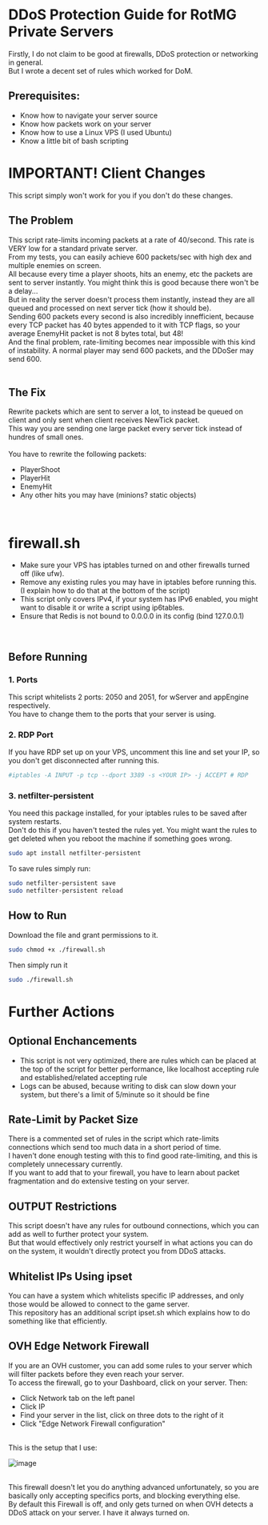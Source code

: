 # DDoS Protection Guide for RotMG Private Servers

Firstly, I do not claim to be good at firewalls, DDoS protection or networking in general. <br/>
But I wrote a decent set of rules which worked for DoM.

## Prerequisites:
* Know how to navigate your server source
* Know how packets work on your server
* Know how to use a Linux VPS (I used Ubuntu)
* Know a little bit of bash scripting

# IMPORTANT! Client Changes
This script simply won't work for you if you don't do these changes. <br>

## The Problem
This script rate-limits incoming packets at a rate of 40/second. This rate is VERY low for a standard private server. <br>
From my tests, you can easily achieve 600 packets/sec with high dex and multiple enemies on screen. <br>
All because every time a player shoots, hits an enemy, etc the packets are sent to server instantly. You might think this is good because there won't be a delay... <br>
But in reality the server doesn't process them instantly, instead they are all queued and processed on next server tick (how it should be). <br>
Sending 600 packets every second is also incredibly innefficient, because every TCP packet has 40 bytes appended to it with TCP flags, so your average EnemyHit packet is not 8 bytes total, but 48! <br>
And the final problem, rate-limiting becomes near impossible with this kind of instability. A normal player may send 600 packets, and the DDoSer may send 600. <br>
<br>
## The Fix
Rewrite packets which are sent to server a lot, to instead be queued on client and only sent when client receives NewTick packet. <br>
This way you are sending one large packet every server tick instead of hundres of small ones. <br>
<br>
You have to rewrite the following packets:
* PlayerShoot
* PlayerHit
* EnemyHit
* Any other hits you may have (minions? static objects)
<br>

# firewall.sh
* Make sure your VPS has iptables turned on and other firewalls turned off (like ufw).
* Remove any existing rules you may have in iptables before running this. (I explain how to do that at the bottom of the script)
* This script only covers IPv4, if your system has IPv6 enabled, you might want to disable it or write a script using ip6tables.
* Ensure that Redis is not bound to 0.0.0.0 in its config (bind 127.0.0.1)
<br/>

## Before Running

### 1. Ports
This script whitelists 2 ports: 2050 and 2051, for wServer and appEngine respectively. <br>
You have to change them to the ports that your server is using. <br>

### 2. RDP Port
If you have RDP set up on your VPS, uncomment this line and set your IP, so you don't get disconnected after running this.
```bash
#iptables -A INPUT -p tcp --dport 3389 -s <YOUR IP> -j ACCEPT # RDP
```

### 3. netfilter-persistent
You need this package installed, for your iptables rules to be saved after system restarts. <br>
Don't do this if you haven't tested the rules yet. You might want the rules to get deleted when you reboot the machine if something goes wrong.<br>
```bash
sudo apt install netfilter-persistent
```
To save rules simply run:
```bash
sudo netfilter-persistent save
sudo netfilter-persistent reload
```

## How to Run
Download the file and grant permissions to it.
```bash
sudo chmod +x ./firewall.sh
```
Then simply run it
```bash
sudo ./firewall.sh
```

# Further Actions

## Optional Enchancements
* This script is not very optimized, there are rules which can be placed at the top of the script for better performance, like localhost accepting rule and established/related accepting rule
* Logs can be abused, because writing to disk can slow down your system, but there's a limit of 5/minute so it should be fine

## Rate-Limit by Packet Size
There is a commented set of rules in the script which rate-limits connections which send too much data in a short period of time. <br>
I haven't done enough testing with this to find good rate-limiting, and this is completely unnecessary currently. <br>
If you want to add that to your firewall, you have to learn about packet fragmentation and do extensive testing on your server. <br>

## OUTPUT Restrictions
This script doesn't have any rules for outbound connections, which you can add as well to further protect your system. <br>
But that would effectively only restrict yourself in what actions you can do on the system, it wouldn't directly protect you from DDoS attacks. <br>

## Whitelist IPs Using ipset
You can have a system which whitelists specific IP addresses, and only those would be allowed to connect to the game server. <br>
This repository has an additional script ipset.sh which explains how to do something like that efficiently.

## OVH Edge Network Firewall
If you are an OVH customer, you can add some rules to your server which will filter packets before they even reach your server. <br>
To access the firewall, go to your Dashboard, click on your server. Then:
* Click Network tab on the left panel
* Click IP
* Find your server in the list, click on three dots to the right of it
* Click "Edge Network Firewall configuration"
<br>
This is the setup that I use: <br>

![image](https://github.com/user-attachments/assets/a6ce1883-a521-48d2-af2d-6415cc37da6a)

<br>
This firewall doesn't let you do anything advanced unfortunately, so you are basically only accepting specifics ports, and blocking everything else.<br>
By default this Firewall is off, and only gets turned on when OVH detects a DDoS attack on your server. I have it always turned on.<br>

